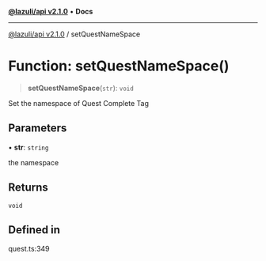 [**@lazuli/api v2.1.0**](../README.md) • **Docs**

***

[@lazuli/api v2.1.0](../globals.md) / setQuestNameSpace

# Function: setQuestNameSpace()

> **setQuestNameSpace**(`str`): `void`

Set the namespace of Quest Complete Tag

## Parameters

• **str**: `string`

the namespace

## Returns

`void`

## Defined in

quest.ts:349
